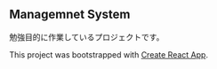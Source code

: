 ## Managemnet System
勉強目的に作業しているプロジェクトです。

This project was bootstrapped with [Create React App](https://github.com/facebook/create-react-app).
